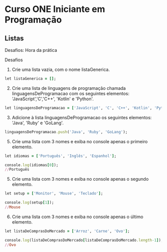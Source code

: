 # Curso ONE Iniciante em Programação

## Listas

Desafios: Hora da prática

Desafios

1. Crie uma lista vazia, com o nome listaGenerica.
```ruby
let listaGenerica = [];
```
2. Crie uma lista de linguagens de programação chamada linguagensDeProgramacao com os seguintes elementos: 'JavaScript','C','C++', 'Kotlin' e 'Python'.
```ruby
let linguagensDeProgramacao = ['JavaScript', 'C', 'C++', 'Kotlin', 'Python'];
```
3. Adicione à lista linguagensDeProgramacao os seguintes elementos: 'Java', 'Ruby' e 'GoLang'.
```ruby
linguagensDeProgramacao.push('Java', 'Ruby', 'GoLang');
```
5. Crie uma lista com 3 nomes e exiba no console apenas o primeiro elemento.
```ruby
let idiomas = ['Português', 'Inglês', 'Espanhol'];

console.log(idiomas[0]);
//Português
```
5. Crie uma lista com 3 nomes e exiba no console apenas o segundo elemento.
```ruby
let setup = ['Monitor', 'Mouse', 'Teclado'];

console.log(setup[1]);
//Mouse
```
6. Crie uma lista com 3 nomes e exiba no console apenas o último elemento.
```ruby
let listaDeComprasDoMercado = ['Arroz', 'Carne', 'Ovo'];

console.log(listaDeComprasDoMercado[listaDeComprasDoMercado.length-1]);
//Ovo
```


